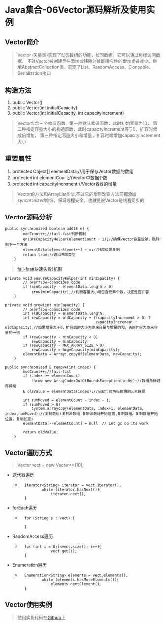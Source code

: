 # Java集合-06Vector源码解析及使用实例

## Vector简介
> Vector (矢量类)实现了动态数组的功能，如同数组，它可以通过角标访问数据，
不过Vector被创建后在添加或移除时候能适应性的增加或者减少。继承AbstractCollection类，实现了List、RandomAccess、Cloneable、Serialization接口

## 构造方法
1. public Vector()
2. public Vector(int initialCapacity)
3. public Vector(int initialCapacity, int capacityIncrement)
> Vector包含三个构造函数，第一种默认构造函数，此时初始容量为10，
第二种指定容量大小的构造函数，此时capacityIncrement等于0，扩容时候成倍增加，
第三种指定容量大小和增量，扩容时候增加capacityIncrement大小

## 重要属性
1. protected Object[] elementData;//用于保存Vector数据的数组
2. protected int elementCount;//Vector中数据个数
3. protected int capacityIncrement;//Vector容器的增量

>Vector的方法和ArrayList类似,不过它的增删改查方法前都添加*synchronized*修饰，保证线程安全，也就是说Vector是线程同步的

## Vector源码分析
```
public synchronized boolean add(E e) {
        modCount++;//fail-fast判断机制
        ensureCapacityHelper(elementCount + 1);//确保Vector容量足够，跳转到下一个方法
        elementData[elementCount++] = e;//对应位置复制
        return true;//返回布尔类型
    }
``` 
>[fail-fast(快速失败)机制](https://github.com/Jzedy/Z-books/blob/master/src/main/doc/baseJava/collections/Java%E9%9B%86%E5%90%88-05fail-fast(%E5%BF%AB%E9%80%9F%E5%A4%B1%E8%B4%A5)%E6%9C%BA%E5%88%B6%E5%8E%9F%E7%90%86%E5%8F%8A%E8%A7%A3%E5%86%B3%E6%96%B9%E6%B3%95.md)
```
private void ensureCapacityHelper(int minCapacity) {
        // overflow-conscious code
        if (minCapacity - elementData.length > 0)
            grow(minCapacity);//判断容量大小和包含元素个数，决定是否扩容
    }
```
```
private void grow(int minCapacity) {
        // overflow-conscious code
        int oldCapacity = elementData.length;
        int newCapacity = oldCapacity + ((capacityIncrement > 0) ?
                                         capacityIncrement : oldCapacity);//如果增量大于0，扩容后的大小为原来容量与增量的和，否则扩容为原来容量的一倍
        if (newCapacity - minCapacity < 0)
            newCapacity = minCapacity;
        if (newCapacity - MAX_ARRAY_SIZE > 0)
            newCapacity = hugeCapacity(minCapacity);
        elementData = Arrays.copyOf(elementData, newCapacity);
    }
```

```
public synchronized E remove(int index) {
        modCount++;//fail-fast
        if (index >= elementCount)
            throw new ArrayIndexOutOfBoundsException(index);//数组角标过界异常
        E oldValue = elementData(index);//获取当前角标位置的元素数据

        int numMoved = elementCount - index - 1;
        if (numMoved > 0)
            System.arraycopy(elementData, index+1, elementData, index,numMoved);//复制数组(复制源数组,复制源数组开始位置,复制数组，复制数组开始位置，复制长度)
        elementData[--elementCount] = null; // Let gc do its work

        return oldValue;
    }
```

## Vector遍历方式
> Vector<String> vect = new Vector<>(10);
- 迭代器遍历
    - ```
        Iterator<String> iterator = vect.iterator();
                while (iterator.hasNext()){
                    iterator.next();
        }
        ```
- forEach遍历
    - ```
        for (String s : vect) {
        
        }
        ```
- RandomAccess遍历
    - ```
        for (int i = 0;i<vect.size(); i++){
                    vect.get(i);
        }
        ```

- Enumeration遍历
    - ```
        Enumeration<String> elements = vect.elements();
                while (elements.hasMoreElements()){
                    elements.nextElement();
        }
        ```

## Vector使用实例
>使用实例代码在[Github](https://github.com/Jzedy/Z-books/blob/master/src/main/java/collection/VectorTest.java)上